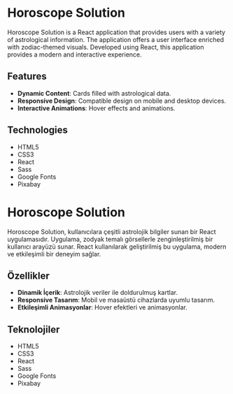 # Horoscope Solution

Horoscope Solution is a React application that provides users with a variety of astrological information. The application offers a user interface enriched with zodiac-themed visuals. Developed using React, this application provides a modern and interactive experience.

## Features

- **Dynamic Content**: Cards filled with astrological data.
- **Responsive Design**: Compatible design on mobile and desktop devices.
- **Interactive Animations**: Hover effects and animations.

## Technologies

- HTML5
- CSS3
- React
- Sass
- Google Fonts
- Pixabay

# Horoscope Solution

Horoscope Solution, kullanıcılara çeşitli astrolojik bilgiler sunan bir React uygulamasıdır. Uygulama, zodyak temalı görsellerle zenginleştirilmiş bir kullanıcı arayüzü sunar. React kullanılarak geliştirilmiş bu uygulama, modern ve etkileşimli bir deneyim sağlar.

## Özellikler

- **Dinamik İçerik**: Astrolojik veriler ile doldurulmuş kartlar.
- **Responsive Tasarım**: Mobil ve masaüstü cihazlarda uyumlu tasarım.
- **Etkileşimli Animasyonlar**: Hover efektleri ve animasyonlar.

## Teknolojiler

- HTML5
- CSS3
- React
- Sass
- Google Fonts
- Pixabay
